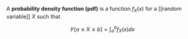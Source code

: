 A **probability density function (pdf)** is a function $f_X(x)$ for a [[random variable]] $X$ such that

$$
\mathbb{P}[a \leq X \leq b] = \int_a^b f_X(x) \dd{x}
$$